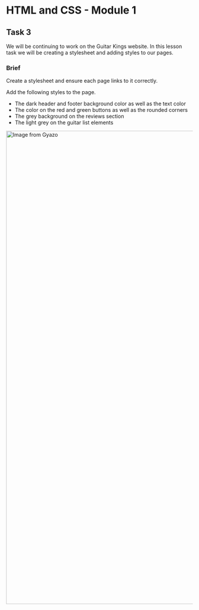 # HTML and CSS - Module 1

## Task 3

We will be continuing to work on the Guitar Kings website. In this lesson task we will be creating a stylesheet and adding styles to our pages.

### Brief

Create a stylesheet and ensure each page links to it correctly.

Add the following styles to the page.
- The dark header and footer background color as well as the text color
- The color on the red and green buttons as well as the rounded corners
- The grey background on the reviews section
- The light grey on the guitar list elements

<a href="https://gyazo.com/543dccac9be1618ea9ead144a71b5ef0"><img src="https://i.gyazo.com/543dccac9be1618ea9ead144a71b5ef0.gif" alt="Image from Gyazo" width="1280"/></a>
